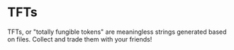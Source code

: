 # TFTs

TFTs, or "totally fungible tokens" are meaningless strings generated based on files. Collect and trade them with your friends!